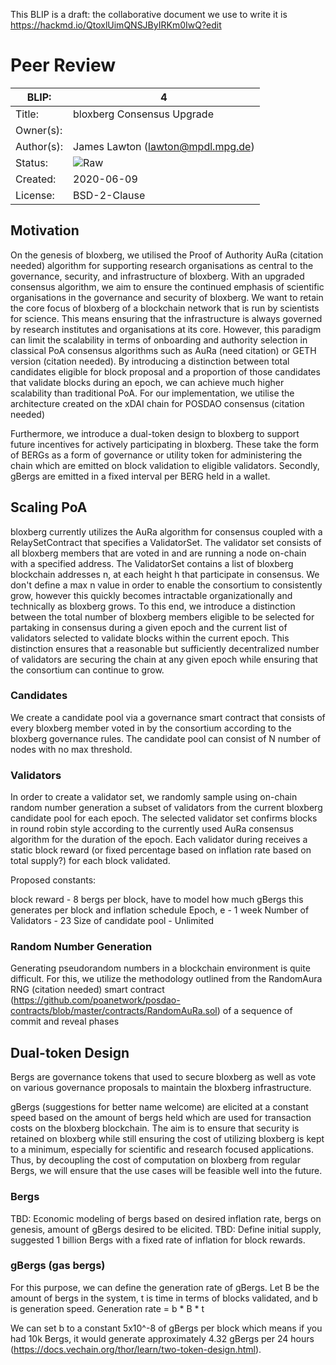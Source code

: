 This BLIP is a draft: the collaborative document we use to write it is https://hackmd.io/QtoxlUimQNSJByIRKm0IwQ?edit

# Peer Review

| BLIP:     | 4                                                        |
| -------- | ------------------------------------------------------------ |
| Title:   | bloxberg Consensus Upgrade                                      |
| Owner(s):  |                                                            |
| Author(s):  | James Lawton (lawton@mpdl.mpg.de)                       |
| Status:  | ![Raw](http://rfc.unprotocols.org/spec:2/COSS/raw.svg) |
| Created: | 2020-06-09                                                   |
| License: | BSD-2-Clause                                                 |

## Motivation

On the genesis of bloxberg, we utilised the Proof of Authority AuRa (citation needed) algorithm for supporting research organisations as central to the governance, security, and infrastructure of bloxberg. With an upgraded consensus algorithm, we aim to ensure the continued emphasis of scientific organisations in the governance and security of bloxberg. We want to retain the core focus of bloxberg of a blockchain network that is run by scientists for science. This means ensuring that the infrastructure is always governed by research institutes and organisations at its core. However, this paradigm can limit the scalability in terms of onboarding and authority selection in classical PoA consensus algorithms such as AuRa (need citation) or GETH version (citation needed). By introducing a distinction between total candidates eligible for block proposal and a proportion of those candidates that validate blocks during an epoch, we can achieve much higher scalability than traditional PoA. For our implementation, we utilise the architecture created on the xDAI chain for POSDAO consensus (citation needed)

Furthermore, we introduce a dual-token design to bloxberg to support future incentives for actively participating in bloxberg. These take the form of BERGs as a form of governance or utility token for administering the chain which are emitted on block validation to eligible validators. Secondly, gBergs are emitted in a fixed interval per BERG held in a wallet.
## Scaling PoA
bloxberg currently utilizes the AuRa algorithm for consensus coupled with a RelaySetContract that specifies a ValidatorSet. The validator set consists of all bloxberg members that are voted in and are running a node on-chain with a specified address. The ValidatorSet contains a list of bloxberg blockchain addresses n, at each height h that participate in consensus. We don't define a max n value in order to enable the consortium to consistently grow, however this quickly becomes intractable organizationally and technically as bloxberg grows. To this end, we introduce a distinction between the total number of bloxberg members eligible to be selected for partaking in consensus during a given epoch and the current list of validators selected to validate blocks within the current epoch. This distinction ensures that a reasonable but sufficiently decentralized number of validators are securing the chain at any given epoch while ensuring that the consortium can continue to grow.
### Candidates
We create a candidate pool via a governance smart contract that consists of every bloxberg member voted in by the consortium according to the bloxberg governance rules. The candidate pool can consist of N number of nodes with no max threshold.
### Validators
In order to create a validator set, we 
randomly sample using on-chain random number generation 
a subset of validators from the current bloxberg candidate pool for each epoch. 
The selected validator set confirms blocks in round robin style according to the currently used AuRa consensus algorithm for the duration of the epoch. 
Each validator during receives a static block reward (or fixed percentage based on inflation rate based on total supply?) for each block validated.

Proposed constants:

block reward - 8 bergs per block, have to model how much gBergs this generates per block and inflation schedule
Epoch, e - 1 week
Number of Validators - 23
Size of candidate pool - Unlimited

### Random Number Generation
Generating pseudorandom numbers in a blockchain environment is quite difficult. For this, we utilize the methodology outlined from the RandomAura RNG (citation needed) smart contract (https://github.com/poanetwork/posdao-contracts/blob/master/contracts/RandomAuRa.sol) of a sequence of commit and reveal phases 

## Dual-token Design
Bergs are governance tokens that used to secure bloxberg as well as vote on various governance proposals to maintain the bloxberg infrastructure. 

gBergs (suggestions for better name welcome) are elicited at a constant speed based on the amount of bergs held which are used for transaction costs on the bloxberg blockchain. The aim is to ensure that security is retained on bloxberg while still ensuring the cost of utilizing bloxberg is kept to a minimum, especially for scientific and research focused applications. Thus, by decoupling the cost of computation on bloxberg from regular Bergs, we will ensure that the use cases will be feasible well into the future.

### Bergs

TBD: Economic modeling of bergs based on desired inflation rate, bergs on genesis, amount of gBergs desired to be elicited.
TBD: Define initial supply, suggested 1 billion Bergs with a fixed rate of inflation for block rewards.
### gBergs (gas bergs)

For this purpose, we can define the generation rate of gBergs. Let B be the amount of bergs in the system, t is time in terms of blocks validated, and b is generation speed. 
Generation rate = b * B * t

We can set b to a constant 5x10^-8 of gBergs per block which means if you had 10k Bergs, it would generate approximately 4.32 gBergs per 24 hours (https://docs.vechain.org/thor/learn/two-token-design.html).
